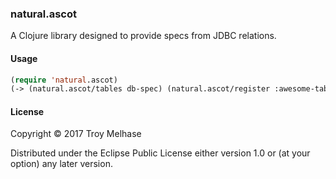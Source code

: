 ### natural.ascot

A Clojure library designed to provide specs from JDBC relations.

#### Usage

```lisp
(require 'natural.ascot)
(-> (natural.ascot/tables db-spec) (natural.ascot/register :awesome-tables))
```

#### License

Copyright © 2017 Troy Melhase

Distributed under the Eclipse Public License either version 1.0 or (at
your option) any later version.
